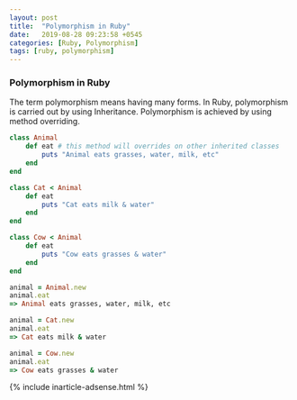 ```yaml
---
layout: post
title:  "Polymorphism in Ruby"
date:   2019-08-28 09:23:58 +0545
categories: [Ruby, Polymorphism]
tags: [ruby, polymorphism]
---
```


### Polymorphism in Ruby

The term polymorphism means having many forms. In Ruby, polymorphism is carried out by using Inheritance. Polymorphism is achieved by using method overriding.

```Ruby
class Animal
    def eat # this method will overrides on other inherited classes
        puts "Animal eats grasses, water, milk, etc"
    end
end

class Cat < Animal
    def eat
        puts "Cat eats milk & water"
    end
end

class Cow < Animal
    def eat
        puts "Cow eats grasses & water"
    end
end
```

```Ruby
animal = Animal.new
animal.eat
=> Animal eats grasses, water, milk, etc

animal = Cat.new
animal.eat
=> Cat eats milk & water

animal = Cow.new
animal.eat
=> Cow eats grasses & water
```

{% include inarticle-adsense.html %}
